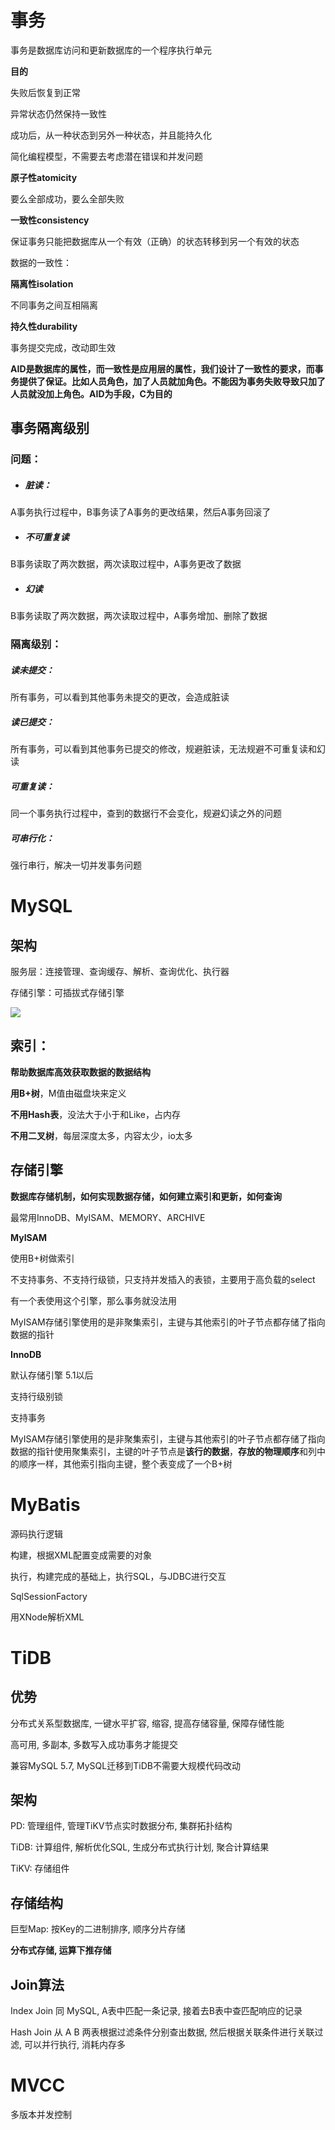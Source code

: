 # 事务

事务是数据库访问和更新数据库的一个程序执行单元

**目的**

失败后恢复到正常

异常状态仍然保持一致性

成功后，从一种状态到另外一种状态，并且能持久化

简化编程模型，不需要去考虑潜在错误和并发问题

**原子性atomicity**

要么全部成功，要么全部失败

**一致性consistency**

保证事务只能把数据库从一个有效（正确）的状态转移到另一个有效的状态

数据的一致性：

**隔离性isolation**

不同事务之间互相隔离

**持久性durability**

事务提交完成，改动即生效

**AID是数据库的属性，而一致性是应用层的属性，我们设计了一致性的要求，而事务提供了保证。比如人员角色，加了人员就加角色。不能因为事务失败导致只加了人员就没加上角色。AID为手段，C为目的**

## **事务隔离级别**

### 问题：

- ##### 脏读：

A事务执行过程中，B事务读了A事务的更改结果，然后A事务回滚了

- ##### 不可重复读

B事务读取了两次数据，两次读取过程中，A事务更改了数据

- ##### 幻读

B事务读取了两次数据，两次读取过程中，A事务增加、删除了数据

### 隔离级别：

##### 读未提交：

所有事务，可以看到其他事务未提交的更改，会造成脏读

##### 读已提交：

所有事务，可以看到其他事务已提交的修改，规避脏读，无法规避不可重复读和幻读

##### 可重复读：

同一个事务执行过程中，查到的数据行不会变化，规避幻读之外的问题

##### 可串行化：

强行串行，解决一切并发事务问题



# MySQL

## 架构

服务层：连接管理、查询缓存、解析、查询优化、执行器

存储引擎：可插拔式存储引擎

![](D:\真学习文件\图片\MySQL_SERVER架构.jpg)



## 索引：

**帮助数据库高效获取数据的数据结构**

**用B+树**，M值由磁盘块来定义

**不用Hash表**，没法大于小于和Like，占内存

**不用二叉树**，每层深度太多，内容太少，io太多

## 存储引擎

**数据库存储机制，如何实现数据存储，如何建立索引和更新，如何查询**

最常用InnoDB、MyISAM、MEMORY、ARCHIVE

**MyISAM**

使用B+树做索引

不支持事务、不支持行级锁，只支持并发插入的表锁，主要用于高负载的select

有一个表使用这个引擎，那么事务就没法用

MyISAM存储引擎使用的是非聚集索引，主键与其他索引的叶子节点都存储了指向数据的指针

**InnoDB**

默认存储引擎 5.1以后

支持行级别锁

支持事务

MyISAM存储引擎使用的是非聚集索引，主键与其他索引的叶子节点都存储了指向数据的指针使用聚集索引，主键的叶子节点是**该行的数据**，**存放的物理顺序**和列中的顺序一样，其他索引指向主键，整个表变成了一个B+树

# MyBatis

源码执行逻辑

构建，根据XML配置变成需要的对象

执行，构建完成的基础上，执行SQL，与JDBC进行交互

SqlSessionFactory

用XNode解析XML

# TiDB

## 优势

分布式关系型数据库, 一键水平扩容, 缩容, 提高存储容量, 保障存储性能

高可用, 多副本, 多数写入成功事务才能提交

兼容MySQL 5.7, MySQL迁移到TiDB不需要大规模代码改动

## 架构

PD: 管理组件, 管理TiKV节点实时数据分布, 集群拓扑结构

TiDB: 计算组件, 解析优化SQL, 生成分布式执行计划, 聚合计算结果

TiKV: 存储组件

## 存储结构

巨型Map: 按Key的二进制排序, 顺序分片存储

**分布式存储, 运算下推存储**

## Join算法

Index Join 同 MySQL, A表中匹配一条记录, 接着去B表中查匹配响应的记录

Hash Join  从 A B 两表根据过滤条件分别查出数据, 然后根据关联条件进行关联过滤, 可以并行执行, 消耗内存多

# MVCC

多版本并发控制
